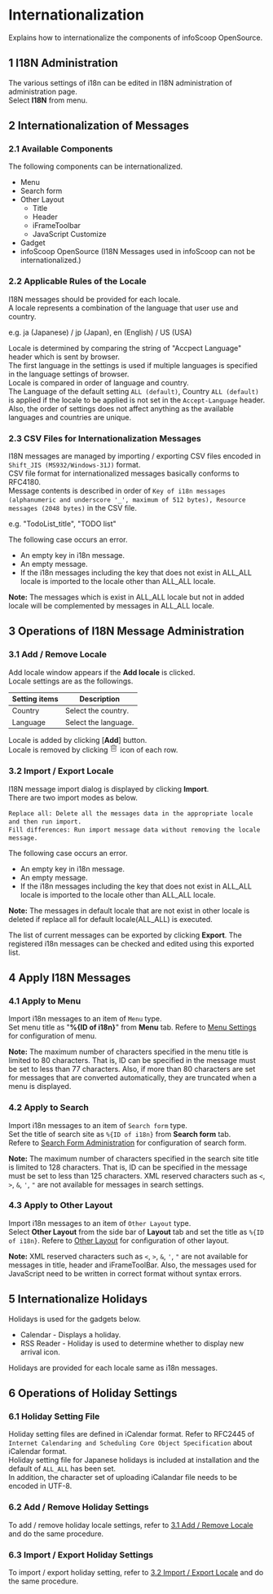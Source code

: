 # Internationalization

Explains how to internationalize the components of infoScoop OpenSource.

## 1 I18N Administration

The various settings of i18n can be edited in I18N administration of administration page.  
Select **I18N** from menu.

## 2 Internationalization of Messages

### 2.1 Available Components

The following components can be internationalized.

  * Menu
  * Search form
  * Other Layout
    * Title
    * Header
    * iFrameToolbar
    * JavaScript Customize
  * Gadget
  * infoScoop OpenSource (I18N Messages used in infoScoop can not be internationalized.)

### 2.2 Applicable Rules of the Locale

I18N messages should be provided for each locale.  
A locale represents a combination of the language that user use and country.

e.g. ja (Japanese) / jp (Japan), en (English) / US (USA)

Locale is determined by comparing the string of "Accpect Language" header which is sent by browser.  
The first language in the settings is used if multiple languages is specified in the language settings of browser.  
Locale is compared in order of language and country.  
The Language of the default setting `ALL (default)`, Country `ALL (default)` is applied if the locale to be applied is not set in the `Accept-Language` header.  
Also, the order of settings does not affect anything as the available languages and countries are unique.

### 2.3 CSV Files for Internationalization Messages

I18N messages are managed by importing / exporting CSV files encoded in `Shift_JIS (MS932/Windows-31J)` format.  
CSV file format for internationalized messages basically conforms to RFC4180.  
Message contents is described in order of `Key of i18n messages (alphanumeric and underscore '_', maximum of 512 bytes), Resource messages (2048 bytes)` in the CSV file.

e.g. "TodoList_title", "TODO list"

The following case occurs an error.

  * An empty key in i18n message.
  * An empty message.
  * If the i18n messages including the key that does not exist in ALL_ALL locale is imported to the locale other than ALL_ALL locale.

**Note:** The messages which is exist in ALL_ALL locale but not in added locale will be complemented by messages in ALL_ALL locale.

## 3 Operations of I18N Message Administration

<a name='add-delete-locale'></a>
### 3.1 Add / Remove Locale

Add locale window appears if the **Add locale** is clicked.  
Locale settings are as the followings.

<table>
    <thead>
        <tr>
            <th>Setting items</th><th>Description</th>
        </tr>
    </thead>
    <tbody>
        <tr>
            <td>Country</td>
            <td>Select the country.</td>
        </tr>
        <tr>
            <td>Language</td>
            <td>Select the language.</td>
        </tr>
    </tbody>
</table>

Locale is added by clicking [**Add**] button.  
Locale is removed by clicking ![Trash icon] icon of each row.

<a name='import-export-locale'></a>
### 3.2 Import / Export Locale

I18N message import dialog is displayed by clicking **Import**.  
There are two import modes as below.

```
Replace all: Delete all the messages data in the appropriate locale and then run import.  
Fill differences: Run import message data without removing the locale message.
```

The following case occurs an error.

  * An empty key in i18n message.
  * An empty message.
  * If the i18n messages including the key that does not exist in ALL_ALL locale is imported to the locale other than ALL_ALL locale.

**Note:** The messages in default locale that are not exist in other locale is
deleted if replace all for default locale(ALL_ALL) is executed.

The list of current messages can be exported by clicking **Export**. The registered i18n messages can be checked and edited using this exported list.

## 4 Apply I18N Messages

### 4.1 Apply to Menu

Import i18n messages to an item of `Menu` type.  
Set menu title as "**%{ID of i18n}**" from **Menu** tab. Refere to [Menu Settings] for configuration of menu.

**Note:** The maximum number of characters specified in the menu title is limited to 80 characters. That is, ID can be specified in the message must be set to less than 77 characters. Also, if more than 80 characters are set for messages that are converted automatically, they are truncated when a menu is displayed.

### 4.2 Apply to Search

Import i18n messages to an item of `Search form` type.  
Set the title of search site as `%{ID of i18n}` from **Search form** tab.  
Refere to [Search Form Administration] for configuration of search form.

**Note:** The maximum number of characters specified in the search site title is limited to 128 characters. That is, ID can be specified in the message must be set to less than 125 characters. XML reserved characters such as `<`, `>`, `&`, `'`, `"` are not available for messages in search settings.

### 4.3 Apply to Other Layout

Import i18n messages to an item of `Other Layout` type.  
Select **Other Layout** from the side bar of **Layout** tab and set the title as `%{ID of i18n}`. Refere to [Other Layout] for configuration of other layout.

**Note:** XML reserved characters such as `<`, `>`, `&`, `'`, `"` are not available for messages in title, header and iFrameToolBar. Also, the messages used for JavaScript need to be written in correct format without syntax errors.

## 5 Internationalize Holidays

Holidays is used for the gadgets below.

  * Calendar - Displays a holiday.
  * RSS Reader - Holiday is used to determine whether to display new arrival icon.

Holidays are provided for each locale same as i18n messages.

## 6 Operations of Holiday Settings

### 6.1 Holiday Setting File

Holiday setting files are defined in iCalendar format. Refer to RFC2445 of `Internet Calendaring and Scheduling Core Object Specification` about iCalendar format.  
Holiday setting file for Japanese holidays is included at installation and the default of `ALL_ALL` has been set.  
In addition, the character set of uploading iCalandar file needs to be encoded in UTF-8.

### 6.2 Add / Remove Holiday Settings

To add / remove holiday locale settings, refer to <a href="#add-delete-locale">3.1 Add / Remove Locale</a> and do the same procedure.

### 6.3 Import / Export Holiday Settings

To import / export holiday setting, refer to <a href="#import-export-locale">3.2 Import / Export Locale</a> and do the same procedure.


[Menu Settings]: menu-settings.md
[Search Form Administration]: search-form-administration.md
[Other Layout]: other-layout.md
[Trash icon]: ../../images/trash.gif
